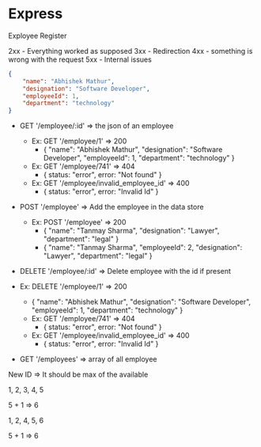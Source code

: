 
# Express

Exployee Register

2xx - Everything worked as supposed
3xx - Redirection
4xx - something is wrong with the request
5xx - Internal issues

```json
{
    "name": "Abhishek Mathur",
    "designation": "Software Developer",
    "employeeId": 1,
    "department": "technology"
}
```

- GET '/employee/:id' => the json of an employee
  - Ex: GET '/employee/1' => 200
    - {
        "name": "Abhishek Mathur",
        "designation": "Software Developer",
        "employeeId": 1,
        "department": "technology"
    }
  - Ex: GET '/employee/741' => 404
    - {
        status: "error",
        error: "Not found"
    }
  - Ex: GET '/employee/invalid_employee_id' => 400
    - {
        status: "error",
        error: "Invalid Id"
    }

- POST '/employee' => Add the employee in the data store
  - Ex: POST '/employee' => 200
    - {
        "name": "Tanmay Sharma",
        "designation": "Lawyer",
        "department": "legal"
    }
    - {
        "name": "Tanmay Sharma",
        "employeeId": 2,
        "designation": "Lawyer",
        "department": "legal"
    }

- DELETE '/employee/:id' => Delete employee with the id if present 
- Ex: DELETE '/employee/1' => 200
    - {
        "name": "Abhishek Mathur",
        "designation": "Software Developer",
        "employeeId": 1,
        "department": "technology"
    }
  - Ex: GET '/employee/741' => 404
    - {
        status: "error",
        error: "Not found"
    }
  - Ex: GET '/employee/invalid_employee_id' => 400
    - {
        status: "error",
        error: "Invalid Id"
    }


- GET '/employees' => array of all employee


New ID => It should be max of the available


1, 2, 3, 4, 5

5 + 1 => 6

1, 2, 4, 5, 6

5 + 1 => 6